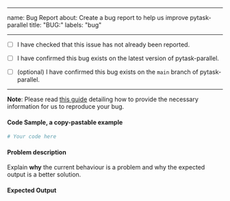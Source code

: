 ______________________________________________________________________

name: Bug Report about: Create a bug report to help us improve pytask-parallel title:
"BUG:" labels: "bug"

______________________________________________________________________

- [ ] I have checked that this issue has not already been reported.

- [ ] I have confirmed this bug exists on the latest version of pytask-parallel.

- [ ] (optional) I have confirmed this bug exists on the `main` branch of
  pytask-parallel.

______________________________________________________________________

**Note**: Please read
[this guide](https://matthewrocklin.com/blog/work/2018/02/28/minimal-bug-reports)
detailing how to provide the necessary information for us to reproduce your bug.

#### Code Sample, a copy-pastable example

```python
# Your code here
```

#### Problem description

Explain **why** the current behaviour is a problem and why the expected output is a
better solution.

#### Expected Output
